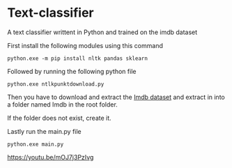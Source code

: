 # Text-classifier
A text classifier writtent in Python and trained on the imdb dataset

First install the following modules using this command
```
python.exe -m pip install nltk pandas sklearn
```
Followed by running the following python file
```
python.exe ntlkpunktdownload.py
```
Then you have to download and extract the [Imdb dataset](http://ai.stanford.edu/~amaas/data/sentiment/) and extract in into a folder named Imdb in the root folder.

If the folder does not exist, create it.

Lastly run the main.py file
```
python.exe main.py
```
https://youtu.be/mOJ7j3PzIvg
